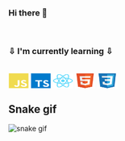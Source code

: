 ### Hi there 👋



<a href="https://github.com/Pedro-maciel-pinheiro"></a>
<img width="33%"  src="https://github-readme-stats.vercel.app/api?username=Pedro-maciel-pinheiro&show_icons=true&theme=midnight-purple" alt="">
<img width="30%"  src="https://github-readme-stats.vercel.app/api/top-langs/?username=Pedro-maciel-pinheiro&layout=compact&theme=midnight-purple" alt="">

 ### ⇩  I'm currently learning    ⇩ 


<div style="display: inline_block"><br>
  <img align="center" alt="Rafa-Js" height="30" width="40" src="https://raw.githubusercontent.com/devicons/devicon/master/icons/javascript/javascript-plain.svg">
  <img align="center" alt="Rafa-Ts" height="30" width="40" src="https://raw.githubusercontent.com/devicons/devicon/master/icons/typescript/typescript-plain.svg">
  <img align="center" alt="Rafa-React" height="30" width="40" src="https://raw.githubusercontent.com/devicons/devicon/master/icons/react/react-original.svg">
  <img align="center" alt="Rafa-HTML" height="30" width="40" src="https://raw.githubusercontent.com/devicons/devicon/master/icons/html5/html5-original.svg">
  <img align="center" alt="Rafa-CSS" height="30" width="40" src="https://raw.githubusercontent.com/devicons/devicon/master/icons/css3/css3-original.svg">
</div>
  




## Snake gif
![snake gif](https://github.com/Pedro-maciel-pinheiro/Pedro-maciel-pinheiro/blob/output/github-contribution-grid-snake.gif)
